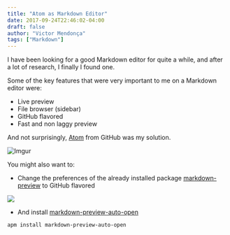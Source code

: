 ```yaml
---
title: "Atom as Markdown Editor"
date: 2017-09-24T22:46:02-04:00
draft: false
author: "Victor Mendonça"
tags: ["Markdown"]
---
```


I have been looking for a good Markdown editor for quite a while, and after a lot of research, I finally I found one.

Some of the key features that were very important to me on a Markdown editor were:

- Live preview
- File browser (sidebar)
- GitHub flavored
- Fast and non laggy preview

And not surprisingly, [Atom](https://atom.io/) from GitHub was my solution.

![Imgur](https://i.imgur.com/NNfA8MJ.gif)

You might also want to:

* Change the preferences of the already installed package [markdown-preview](https://github.com/atom/markdown-preview) to GitHub flavored

![](https://imgur.com/eyJYliK.gif)

* And install [markdown-preview-auto-open](https://atom.io/packages/markdown-preview-auto-open)

```
apm install markdown-preview-auto-open
```
